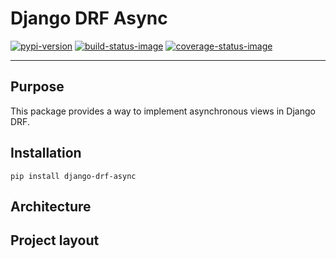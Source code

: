 # Django DRF Async

[![pypi-version]][pypi]
[![build-status-image]][build-status]
[![coverage-status-image]][codecov]


---

## Purpose

This package provides a way to implement asynchronous views in Django DRF.


## Installation

``` pip install django-drf-async ```

## Architecture


## Project layout













[coverage-status-image]: https://codecov.io/gh/godd0t/django-drf-async/branch/main/graph/badge.svg
[codecov]: https://codecov.io/gh/godd0t/django-drf-async
[pypi-version]: https://badge.fury.io/py/django-drf-async.svg
[pypi]: https://pypi.org/project/djangorestframework/
[build-status-image]: https://github.com/godd0t/django-drf-async/actions/workflows/ci.yml/badge.svg
[build-status]: https://github.com/godd0t/django-drf-async/actions/workflows/ci.yml
